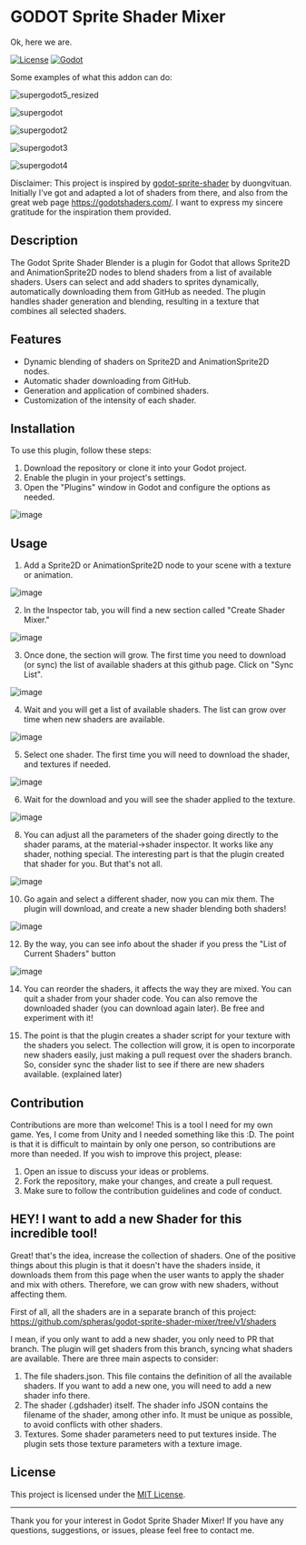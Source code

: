 # GODOT Sprite Shader Mixer
Ok, here we are.

[![License](https://img.shields.io/badge/License-MIT-blue.svg)](https://github.com/YourUsername/YourRepository/LICENSE)
[![Godot](https://img.shields.io/badge/Godot-4.1.1%2B-blueviolet)](https://godotengine.org/)

Some examples of what this addon can do:

![supergodot5_resized](https://github.com/spheras/godot-sprite-shader-mixer/assets/3862933/986aa841-e446-44ff-923a-78180ea10f19)

![supergodot](https://github.com/spheras/godot-sprite-shader-mixer/assets/3862933/2171350c-8f08-41d3-99b3-10ddce6d41d9)

![supergodot2](https://github.com/spheras/godot-sprite-shader-mixer/assets/3862933/c430fb4d-1375-442f-a1c9-65f3050e329f)

![supergodot3](https://github.com/spheras/godot-sprite-shader-mixer/assets/3862933/ed1e3375-3396-4bb9-bc18-f3b28bfa80a9)

![supergodot4](https://github.com/spheras/godot-sprite-shader-mixer/assets/3862933/4c76ed2c-ce48-490e-b0b5-28ca8d91e773)


Disclaimer: This project is inspired by [godot-sprite-shader](https://github.com/duongvituan/godot-sprite-shader) by duongvituan. Initially I've got and adapted a lot of shaders from there, and also from the great web page https://godotshaders.com/. I want to express my sincere gratitude for the inspiration them provided.

## Description

The Godot Sprite Shader Blender is a plugin for Godot that allows Sprite2D and AnimationSprite2D nodes to blend shaders from a list of available shaders. Users can select and add shaders to sprites dynamically, automatically downloading them from GitHub as needed. The plugin handles shader generation and blending, resulting in a texture that combines all selected shaders.

## Features

- Dynamic blending of shaders on Sprite2D and AnimationSprite2D nodes.
- Automatic shader downloading from GitHub.
- Generation and application of combined shaders.
- Customization of the intensity of each shader.

## Installation

To use this plugin, follow these steps:

1. Download the repository or clone it into your Godot project.
2. Enable the plugin in your project's settings.
3. Open the "Plugins" window in Godot and configure the options as needed.

![image](https://github.com/spheras/godot-sprite-shader-mixer/assets/3862933/2a6bb11e-89e8-41b1-ad89-7a2a265df5f8)
 

## Usage

1. Add a Sprite2D or AnimationSprite2D node to your scene with a texture or animation.

![image](https://github.com/spheras/godot-sprite-shader-mixer/assets/3862933/fd6e12b1-b83b-4bac-b35b-46a5177dfb1c) 

2. In the Inspector tab, you will find a new section called "Create Shader Mixer."

![image](https://github.com/spheras/godot-sprite-shader-mixer/assets/3862933/02d3c151-fbf9-4133-a201-24ecc173d29b)

3. Once done, the section will grow. The first time you need to download (or sync) the list of available shaders at this github page. Click on "Sync List".

![image](https://github.com/spheras/godot-sprite-shader-mixer/assets/3862933/6481ebfb-7e5c-43bc-b2e4-ff712f7f20d8)

4. Wait and you will get a list of available shaders. The list can grow over time when new shaders are available.

![image](https://github.com/spheras/godot-sprite-shader-mixer/assets/3862933/936b2fc7-8c42-411c-8952-ade6abb2f4ba)

5. Select one shader. The first time you will need to download the shader, and textures if needed.

![image](https://github.com/spheras/godot-sprite-shader-mixer/assets/3862933/f0d3a9db-3ef9-4cc3-abb9-a7c76eab4340)

6. Wait for the download and you will see the shader applied to the texture.

![image](https://github.com/spheras/godot-sprite-shader-mixer/assets/3862933/2a5e68cc-8e49-419d-b931-0732c9425dee)

8. You can adjust all the parameters of the shader going directly to the shader params, at the material->shader inspector. It works like any shader, nothing special. The interesting part is that the plugin created that shader for you. But that's not all.

![image](https://github.com/spheras/godot-sprite-shader-mixer/assets/3862933/d01ac058-baea-4917-bb93-4ee762f4e8ec)

10. Go again and select a different shader, now you can mix them. The plugin will download, and create a new shader blending both shaders!

![image](https://github.com/spheras/godot-sprite-shader-mixer/assets/3862933/dec25c2b-7f7c-409b-ba6f-1b86a8b4c1f6)

12. By the way, you can see info about the shader if you press the "List of Current Shaders" button

![image](https://github.com/spheras/godot-sprite-shader-mixer/assets/3862933/dbd107cf-19e0-4caf-9507-7038bb90da09)

14. You can reorder the shaders, it affects the way they are mixed. You can quit a shader from your shader code. You can also remove the downloaded shader (you can download again later). Be free and experiment with it!


15. The point is that the plugin creates a shader script for your texture with the shaders you select. The collection will grow, it is open to incorporate new shaders easily, just making a pull request over the shaders branch. So, consider sync the shader list to see if there are new shaders available. (explained later)

    
## Contribution

Contributions are more than welcome! This is a tool I need for my own game.
Yes, I come from Unity and I needed something like this :D.
The point is that it is difficult to maintain by only one person, so contributions are more than needed.
If you wish to improve this project, please:

1. Open an issue to discuss your ideas or problems.
2. Fork the repository, make your changes, and create a pull request.
3. Make sure to follow the contribution guidelines and code of conduct.

## HEY! I want to add a new Shader for this incredible tool!
Great! that's the idea, increase the collection of shaders.  One of the positive things about this plugin is that it doesn't have the shaders inside, it downloads them from this page when the user wants to apply the shader and mix with others. Therefore, we can grow with new shaders, without affecting them.

First of all, all the shaders are in a separate branch of this project:
https://github.com/spheras/godot-sprite-shader-mixer/tree/v1/shaders

I mean, if you only want to add a new shader, you only need to PR that branch.
The plugin will get shaders from this branch, syncing what shaders are available. There are three main aspects to consider:

1. The file shaders.json. This file contains the definition of all the available shaders. If you want to add a new one, you will need to add a new shader info there.
2. The shader (.gdshader) itself. The shader info JSON contains the filename of the shader, among other info. It must be unique as possible, to avoid conflicts with other shaders.
3. Textures. Some shader parameters need to put textures inside. The plugin sets those texture parameters with a texture image.



## License

This project is licensed under the [MIT License](LICENSE).

---

Thank you for your interest in Godot Sprite Shader Mixer! If you have any questions, suggestions, or issues, please feel free to contact me.
